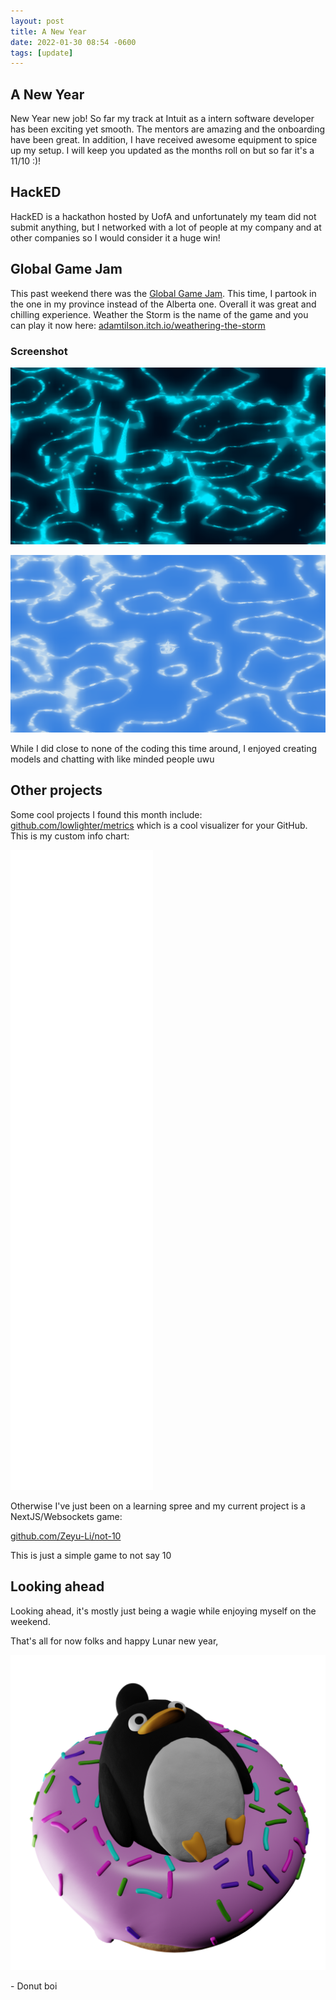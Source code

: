 ```yaml
---
layout: post
title: A New Year
date: 2022-01-30 08:54 -0600
tags: [update]
---
```


## A New Year

New Year new job! So far my track at Intuit as a intern software developer has been exciting yet smooth. The mentors are amazing and the onboarding have been great. In addition, I have received awesome equipment to spice up my setup. I will keep you updated as the months roll on but so far it's a 11/10 :)!



## HackED

HackED is a hackathon hosted by UofA and unfortunately my team did not submit anything, but I networked with a lot of people at my company and at other companies so I would consider it a huge win!



## Global Game Jam

This past weekend there was the [Global Game Jam](https://globalgamejam.org/). This time, I partook in the one in my province instead of the Alberta one. Overall it was great and chilling experience. Weather the Storm is the name of the game and you can play it now here: [adamtilson.itch.io/weathering-the-storm](https://adamtilson.itch.io/weathering-the-storm)

### Screenshot

![screen5](../assets/img/game/screen5.png)

![screen4](../assets/img/game/screen4.png)

While I did close to none of the coding this time around, I enjoyed creating models and chatting with like minded people uwu



## Other projects

Some cool projects I found this month include: [github.com/lowlighter/metrics](https://github.com/lowlighter/metrics) which is a cool visualizer for your GitHub. This is my custom info chart:

![Chart](https://raw.githubusercontent.com/Zeyu-Li/Zeyu-Li/master/github-metrics.svg)

Otherwise I've just been on a learning spree and my current project is a NextJS/Websockets game:

[github.com/Zeyu-Li/not-10](https://github.com/Zeyu-Li/not-10)

This is just a simple game to not say 10



## Looking ahead

Looking ahead, it's mostly just being a wagie while enjoying myself on the weekend.



That's all for now folks and happy Lunar new year,

![donut](../assets/img/art/donut.png)

\- Donut boi  
